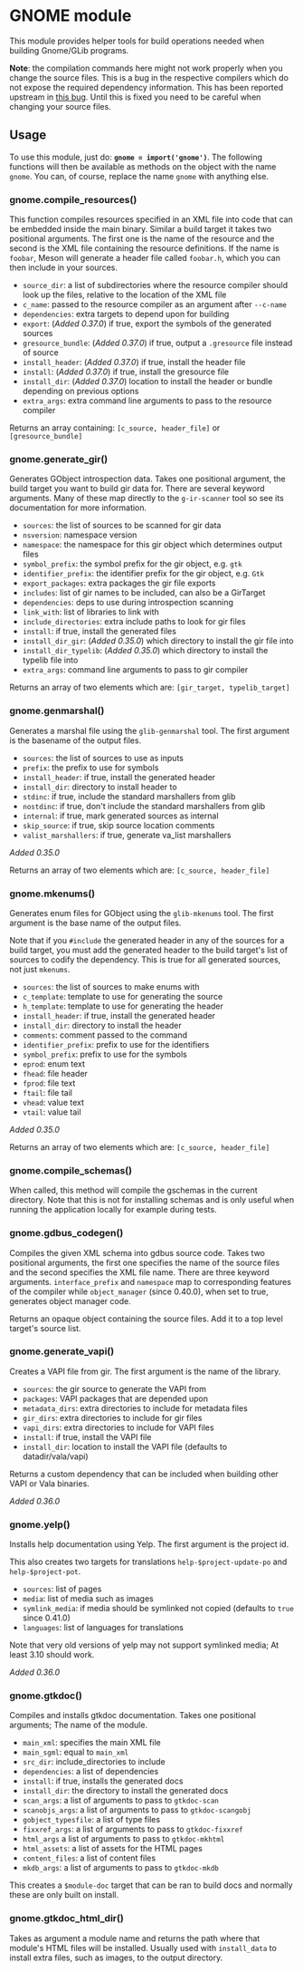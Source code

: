 # GNOME module

This module provides helper tools for build operations needed when building Gnome/GLib programs.

**Note**: the compilation commands here might not work properly when you change the source files. This is a bug in the respective compilers which do not expose the required dependency information. This has been reported upstream in [this bug]. Until this is fixed you need to be careful when changing your source files.

  [this bug]: https://bugzilla.gnome.org/show_bug.cgi?id=745754

## Usage

To use this module, just do: **`gnome = import('gnome')`**. The following functions will then be available as methods on the object with the name `gnome`. You can, of course, replace the name `gnome` with anything else.

### gnome.compile_resources()

This function compiles resources specified in an XML file into code that can be embedded inside the main binary. Similar a build target it takes two positional arguments. The first one is the name of the resource and the second is the XML file containing the resource definitions. If the name is `foobar`, Meson will generate a header file called `foobar.h`, which you can then include in your sources.

* `source_dir`: a list of subdirectories where the resource compiler should look up the files, relative to the location of the XML file
* `c_name`: passed to the resource compiler as an argument after `--c-name`
* `dependencies`: extra targets to depend upon for building
* `export`: (*Added 0.37.0*) if true, export the symbols of the generated sources
* `gresource_bundle`: (*Added 0.37.0*) if true, output a `.gresource` file instead of source
* `install_header`: (*Added 0.37.0*) if true, install the header file
* `install`: (*Added 0.37.0*) if true, install the gresource file
* `install_dir`: (*Added 0.37.0*) location to install the header or bundle depending on previous options
* `extra_args`: extra command line arguments to pass to the resource compiler

Returns an array containing: `[c_source, header_file]` or `[gresource_bundle]`

### gnome.generate_gir()

Generates GObject introspection data. Takes one positional argument, the build target you want to build gir data for. There are several keyword arguments. Many of these map directly to the `g-ir-scanner` tool so see its documentation for more information.

* `sources`: the list of sources to be scanned for gir data
* `nsversion`: namespace version
* `namespace`: the namespace for this gir object which determines output files
* `symbol_prefix`: the symbol prefix for the gir object, e.g. `gtk`
* `identifier_prefix`: the identifier prefix for the gir object, e.g. `Gtk`
* `export_packages`: extra packages the gir file exports
* `includes`: list of gir names to be included, can also be a GirTarget
* `dependencies`: deps to use during introspection scanning
* `link_with`: list of libraries to link with
* `include_directories`: extra include paths to look for gir files
* `install`: if true, install the generated files
* `install_dir_gir`: (*Added 0.35.0*) which directory to install the gir file into
* `install_dir_typelib`: (*Added 0.35.0*) which directory to install the typelib file into
* `extra_args`: command line arguments to pass to gir compiler

Returns an array of two elements which are: `[gir_target, typelib_target]`

### gnome.genmarshal()

Generates a marshal file using the `glib-genmarshal` tool. The first argument is the basename of
the output files.

* `sources`: the list of sources to use as inputs
* `prefix`: the prefix to use for symbols
* `install_header`: if true, install the generated header
* `install_dir`: directory to install header to
* `stdinc`: if true, include the standard marshallers from glib
* `nostdinc`: if true, don't include the standard marshallers from glib
* `internal`: if true, mark generated sources as internal
* `skip_source`: if true, skip source location comments
* `valist_marshallers`: if true, generate va_list marshallers


*Added 0.35.0*

Returns an array of two elements which are: `[c_source, header_file]`

### gnome.mkenums()

Generates enum files for GObject using the `glib-mkenums` tool. The first argument is the base name of the output files.

Note that if you `#include` the generated header in any of the sources for a build target, you must add the generated header to the build target's list of sources to codify the dependency. This is true for all generated sources, not just `mkenums`.

* `sources`: the list of sources to make enums with
* `c_template`: template to use for generating the source
* `h_template`: template to use for generating the header
* `install_header`: if true, install the generated header
* `install_dir`: directory to install the header
* `comments`: comment passed to the command
* `identifier_prefix`: prefix to use for the identifiers
* `symbol_prefix`: prefix to use for the symbols
* `eprod`: enum text
* `fhead`: file header
* `fprod`: file text
* `ftail`: file tail
* `vhead`: value text
* `vtail`: value tail

*Added 0.35.0*

Returns an array of two elements which are: `[c_source, header_file]`

### gnome.compile_schemas()

When called, this method will compile the gschemas in the current directory. Note that this is not
for installing schemas and is only useful when running the application locally for example during tests.

### gnome.gdbus_codegen()

Compiles the given XML schema into gdbus source code. Takes two positional arguments, the first one specifies the name of the source files and the second specifies the XML file name. There are three keyword arguments. `interface_prefix` and `namespace` map to corresponding features of the compiler while `object_manager` (since 0.40.0), when set to true, generates object manager code.

Returns an opaque object containing the source files. Add it to a top level target's source list.

### gnome.generate_vapi()

Creates a VAPI file from gir. The first argument is the name of the library.

* `sources`: the gir source to generate the VAPI from
* `packages`: VAPI packages that are depended upon
* `metadata_dirs`: extra directories to include for metadata files
* `gir_dirs`: extra directories to include for gir files
* `vapi_dirs`: extra directories to include for VAPI files
* `install`: if true, install the VAPI file
* `install_dir`: location to install the VAPI file (defaults to datadir/vala/vapi)

Returns a custom dependency that can be included when building other VAPI or Vala binaries.

*Added 0.36.0*

### gnome.yelp()

Installs help documentation using Yelp. The first argument is the project id.

This also creates two targets for translations `help-$project-update-po` and `help-$project-pot`.

* `sources`: list of pages
* `media`: list of media such as images
* `symlink_media`: if media should be symlinked not copied (defaults to `true` since 0.41.0)
* `languages`: list of languages for translations

Note that very old versions of yelp may not support symlinked media; At least 3.10 should work.

*Added 0.36.0*

### gnome.gtkdoc()

Compiles and installs gtkdoc documentation. Takes one positional arguments; The name of the module.

* `main_xml`: specifies the main XML file
* `main_sgml`: equal to `main_xml`
* `src_dir`: include_directories to include
* `dependencies`: a list of dependencies
* `install`: if true, installs the generated docs
* `install_dir`: the directory to install the generated docs
* `scan_args`: a list of arguments to pass to `gtkdoc-scan`
* `scanobjs_args`: a list of arguments to pass to `gtkdoc-scangobj`
* `gobject_typesfile`: a list of type files
* `fixxref_args`: a list of arguments to pass to `gtkdoc-fixxref`
* `html_args` a list of arguments to pass to `gtkdoc-mkhtml`
* `html_assets`: a list of assets for the HTML pages
* `content_files`: a list of content files
* `mkdb_args`: a list of arguments to pass to `gtkdoc-mkdb`

This creates a `$module-doc` target that can be ran to build docs and normally these are only built on install.

### gnome.gtkdoc_html_dir()

Takes as argument a module name and returns the path where that module's HTML files will be installed. Usually used with `install_data` to install extra files, such as images, to the output directory.
